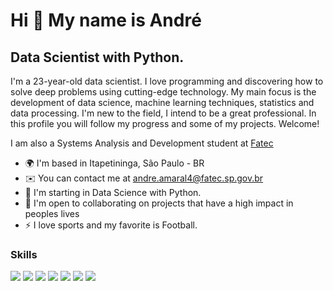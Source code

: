 Hi 👋 My name is André
==========================

Data Scientist with Python.
-----------------------------

I'm a 23-year-old data scientist. I love programming and discovering how to solve deep problems using cutting-edge technology. My main focus is the development of data science, machine learning techniques, statistics and data processing. I'm new to the field, I intend to be a great professional. In this profile you will follow my progress and some of my projects. Welcome!

I am also a Systems Analysis and Development student at [Fatec](https://fatecitapetininga.edu.br)

* 🌍  I'm based in Itapetininga, São Paulo - BR
* ✉️  You can contact me at [andre.amaral4@fatec.sp.gov.br](andre.amaral4@fatec.sp.gov.br)
* 🧠  I'm starting in Data Science with Python.
* 🤝  I'm open to collaborating on projects that have a high impact in peoples lives
* ⚡  I love sports and my favorite is Football.

### Skills

<img src="https://img.shields.io/badge/Python-FFD43B?style=for-the-badge&logo=python&logoColor=blue"/> <img src= "https://img.shields.io/badge/Amazon_AWS-FF9900?style=for-the-badge&logo=amazonaws&logoColor=white"/> <img src="https://img.shields.io/badge/Microsoft%20SQL%20Server-CC2927?style=for-the-badge&logo=microsoft%20sql%20server&logoColor=white" /> <img src="https://img.shields.io/badge/MySQL-005C84?style=for-the-badge&logo=mysql&logoColor=white"/> <img src="https://img.shields.io/badge/Django-092E20?style=for-the-badge&logo=django&logoColor=green"/> <img src="https://img.shields.io/badge/Flask-000000?style=for-the-badge&logo=flask&logoColor=white"/> <img src="https://img.shields.io/badge/MongoDB-4EA94B?style=for-the-badge&logo=mongodb&logoColor=white"/>





